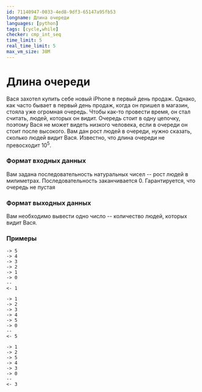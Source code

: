 ```yaml
---
id: 71140947-0033-4ed8-9df3-65147a95fb53
longname: Длина очереди
languages: [python]
tags: [cycle,while]
checker: cmp_int_seq
time_limit: 5
real_time_limit: 5
max_vm_size: 30M
---
```


# Длина очереди

Вася захотел купить себе новый iPhone в первый день продаж. Однако, как часто бывает в первый день продаж, когда он пришел в магазин, стояла уже огромная очередь. Чтобы как-то провести время, он стал считать, людей, которых он видит. Очередь стоит в одну цепочку, поэтому Вася не может видеть низкого человека, если в очереди он стоит после высокого. Вам дан рост людей в очереди, нужно сказать, сколько людей видит Вася. Известно, что длина очереди не превосходит 10<sup>5</sup>.

### Формат входных данных

Вам задана последовательность натуральных чисел -- рост людей в милиметрах. Последовательность заканчивается 0. Гарантируется, что очередь не пустая

### Формат выходных данных

Вам необходимо вывести одно число -- количество людей, которых видит Вася.

### Примеры

```
-> 5
-> 4
-> 3
-> 2
-> 1
-> 0
--
<- 1
```

```
-> 1
-> 2
-> 3
-> 4
-> 5
-> 0
--
<- 5
```

```
-> 1
-> 2
-> 5
-> 4
-> 3
-> 0
--
<- 3
```
